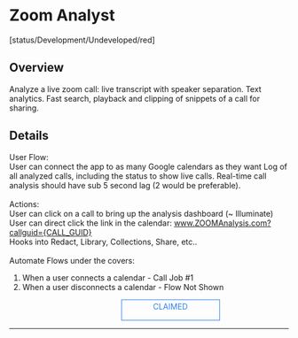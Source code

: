 <!--TODO: Replace all references to "VDA", "Developer Application", and "Developer App" with "Veritone Developer"-->
<style>
    #claim-this-flow-btn {
        display: block;
        color: #2F80ED;
        border: 1px solid #2F80ED;
        width: 170px;
        height: 30px;
        text-align: center;
        padding: 3px;
        position: relative;
        text-decoration: none;
        left: 40%;
    }
</style>
# Zoom Analyst

[status/Development/Undeveloped/red]


## Overview <!-- {docsify-ignore} -->
Analyze a live zoom call: live transcript with speaker separation. Text analytics. Fast search, playback and clipping of snippets of a call for sharing.

## Details <!-- {docsify-ignore} -->
User Flow:
<br>
User can connect the app to as many Google calendars as they want
Log of all analyzed calls, including the status to show live calls.
Real-time call analysis should have sub 5 second lag (2 would be preferable).
<br>
<br>
Actions:
<br>
User can click on a call to bring up the analysis dashboard (~ Illuminate)
<br>
User can direct click the link in the calendar: www.ZOOMAnalysis.com?callguid={CALL_GUID}
<br>
Hooks into Redact, Library, Collections, Share, etc..
<br>
<br>
Automate Flows under the covers:
 1. When a user connects a calendar - Call Job #1
 2. When a user disconnects a calendar - Flow Not Shown

 <a target="_blank" href="#" id="claim-this-flow-btn">CLAIMED</a>
<hr>